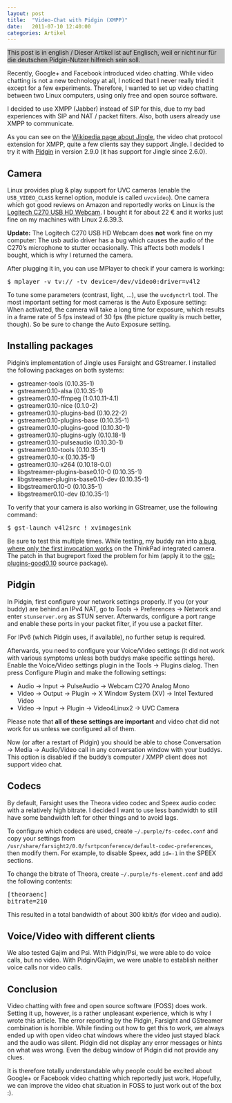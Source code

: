 ```yaml
---
layout: post
title:  "Video-Chat with Pidgin (XMPP)"
date:   2011-07-10 12:40:00
categories: Artikel
---
```




<p style="background-color: #c0c0c0">
This post is in english / Dieser Artikel ist auf Englisch, weil er nicht nur
für die deutschen Pidgin-Nutzer hilfreich sein soll.
</p>

<p>
Recently, Google+ and Facebook introduced video chatting. While video chatting
is not a new technology at all, I noticed that I never really tried it except
for a few experiments. Therefore, I wanted to set up video chatting between two
Linux computers, using only free and open source software.
</p>

<p>
I decided to use XMPP (Jabber) instead of SIP for this, due to my bad
experiences with SIP and NAT / packet filters. Also, both users already use
XMPP to communicate.
</p>

<p>
As you can see on the <a
href="http://en.wikipedia.org/wiki/Jingle_(protocol)">Wikipedia page about
Jingle</a>, the video chat protocol extension for XMPP, quite a few clients say
they support Jingle. I decided to try it with <a
href="http://pidgin.im/">Pidgin</a> in version 2.9.0 (it has support for Jingle
since 2.6.0).
</p>

<h2>Camera</h2>

<p>
Linux provides plug &amp; play support for UVC cameras (enable the
<code>USB_VIDEO_CLASS</code> kernel option, module is called
<code>uvcvideo</code>). One camera which got good reviews on Amazon and
reportedly works on Linux is the <a
href="http://www.amazon.de/Logitech-C270-USB-HD-Webcam/dp/B003PAOAWG/">Logitech
C270 USB HD Webcam</a>. I bought it for about 22 € and it works just fine on my
machines with Linux 2.6.39.3.
</p>

<p>
<strong>Update:</strong> The Logitech C270 USB HD Webcam does
<strong>not</strong> work fine on my computer: The usb audio driver has a bug
which causes the audio of the C270’s microphone to stutter occasionally. This
affects both models I bought, which is why I returned the camera.
</p>

<p>
After plugging it in, you can use MPlayer to check if your camera is working:
</p>

<pre>
$ mplayer -v tv:// -tv device=/dev/video0:driver=v4l2
</pre>

<p>
To tune some parameters (contrast, light, …), use the <code>uvcdynctrl</code>
tool. The most important setting for most cameras is the Auto Exposure setting:
When activated, the camera will take a long time for exposure, which results in
a frame rate of 5 fps instead of 30 fps (the picture quality is much better,
though). So be sure to change the Auto Exposure setting.
</p>

<h2>Installing packages</h2>

<p>
Pidgin’s implementation of Jingle uses Farsight and GStreamer. I installed the
following packages on both systems:
</p>

<ul>
<li>gstreamer-tools (0.10.35-1)</li>
<li>gstreamer0.10-alsa (0.10.35-1)</li>
<li>gstreamer0.10-ffmpeg (1:0.10.11-4.1)</li>
<li>gstreamer0.10-nice (0.1.0-2)</li>
<li>gstreamer0.10-plugins-bad (0.10.22-2)</li>
<li>gstreamer0.10-plugins-base (0.10.35-1)</li>
<li>gstreamer0.10-plugins-good (0.10.30-1)</li>
<li>gstreamer0.10-plugins-ugly (0.10.18-1)</li>
<li>gstreamer0.10-pulseaudio (0.10.30-1)</li>
<li>gstreamer0.10-tools (0.10.35-1)</li>
<li>gstreamer0.10-x (0.10.35-1)</li>
<li>gstreamer0.10-x264 (0.10.18-0.0)</li>
<li>libgstreamer-plugins-base0.10-0 (0.10.35-1)</li>
<li>libgstreamer-plugins-base0.10-dev (0.10.35-1)</li>
<li>libgstreamer0.10-0 (0.10.35-1)</li>
<li>libgstreamer0.10-dev (0.10.35-1)</li>
</ul>

<p>
To verify that your camera is also working in GStreamer, use the following command:
</p>

<pre>
$ gst-launch v4l2src ! xvimagesink
</pre>

<p>
Be sure to test this multiple times. While testing, my buddy ran into <a
href="https://bugzilla.gnome.org/show_bug.cgi?id=638300">a bug, where only the
first invocation works</a> on the ThinkPad integrated camera. The patch in that
bugreport fixed the problem for him (apply it to the <a
href="http://packages.qa.debian.org/g/gst-plugins-good0.10.html">gst-plugins-good0.10</a>
source package).
</p>

<h2>Pidgin</h2>

<p>
In Pidgin, first configure your network settings properly. If you (or your
buddy) are behind an IPv4 NAT, go to Tools → Preferences → Network and enter
<code>stunserver.org</code> as STUN server. Afterwards, configure a port range
and enable these ports in your packet filter, if you use a packet filter.
</p>

<p>
For IPv6 (which Pidgin uses, if available), no further setup is required.
</p>

<p>
Afterwards, you need to configure your Voice/Video settings (it did not work
with various symptoms unless both buddys make specific settings here). Enable
the Voice/Video settings plugin in the Tools → Plugins dialog. Then press
Configure Plugin and make the following settings:
</p>

<ul>
<li>Audio → Input → PulseAudio → Webcam C270 Analog Mono</li>
<li>Video → Output → Plugin → X Window System (XV) → Intel Textured Video</li>
<li>Video → Input → Plugin → Video4Linux2 → UVC Camera</li>
</ul>

<p>
Please note that <strong>all of these settings are important</strong> and video
chat did not work for us unless we configured all of them.
</p>

<p>
Now (or after a restart of Pidgin) you should be able to chose Conversation →
Media → Audio/Video call in any conversation window with your buddys. This
option is disabled if the buddy’s computer / XMPP client does not support video
chat.
</p>

<h2>Codecs</h2>

<p>
By default, Farsight uses the Theora video codec and Speex audio codec with a
relatively high bitrate. I decided I want to use less bandwidth to still have
some bandwidth left for other things and to avoid lags.
</p>

<p>
To configure which codecs are used, create <code>~/.purple/fs-codec.conf</code>
and copy your settings from
<code>/usr/share/farsight2/0.0/fsrtpconference/default-codec-preferences</code>,
then modify them. For example, to disable Speex, add <code>id=-1</code> in the
SPEEX sections.
</p>

<p>
To change the bitrate of Theora, create <code>~/.purple/fs-element.conf</code> and
add the following contents:
</p>

<pre>
[theoraenc]
bitrate=210
</pre>

<p>
This resulted in a total bandwidth of about 300 kbit/s (for video and audio).
</p>

<h2>Voice/Video with different clients</h2>

<p>
We also tested Gajim and Psi. With Pidgin/Psi, we were able to do voice calls,
but no video. With Pidgin/Gajim, we were unable to establish neither voice
calls nor video calls.
</p>

<h2>Conclusion</h2>

<p>
Video chatting with free and open source software (FOSS) does work. Setting it
up, however, is a rather unpleasant experience, which is why I wrote this
article.  The error reporting by the Pidgin, Farsight and GStreamer combination
is horrible. While finding out how to get this to work, we always ended up with
open video chat windows where the video just stayed black and the audio was
silent. Pidgin did not display any error messages or hints on what was wrong.
Even the debug window of Pidgin did not provide any clues.
</p>

<p>
It is therefore totally understandable why people could be excited about
Google+ or Facebook video chatting which reportedly just work. Hopefully, we
can improve the video chat situation in FOSS to just work out of the box :).
</p>
